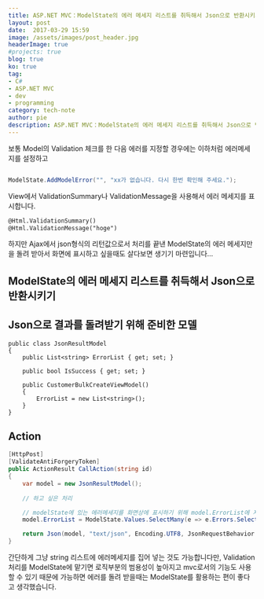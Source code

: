 ```yaml
---
title: ASP.NET MVC：ModelState의 에러 메세지 리스트를 취득해서 Json으로 반환시키기
layout: post
date:  2017-03-29 15:59
image: /assets/images/post_header.jpg
headerImage: true
#projects: true
blog: true
ko: true
tag:
- C#
- ASP.NET MVC
- dev
- programming
category: tech-note
author: pie
description: ASP.NET MVC：ModelState의 에러 메세지 리스트를 취득해서 Json으로 반환시키기
---
```


보통 Model의 Validation 체크를 한 다음 에러를 지정할 경우에는 이하처럼 에러메세지를 설정하고

```cs

ModelState.AddModelError("", "xx가 없습니다. 다시 한번 확인해 주세요.");
```

View에서 ValidationSummary나 ValidationMessage을 사용해서 에러 메세지를 표시합니다.

```html
@Html.ValidationSummary()
@Html.ValidationMessage("hoge")
```

하지만 Ajax에서 json형식의 리턴값으로서 처리를 끝낸 ModelState의 에러 메세지만을 돌려 받아서 화면에 표시하고 싶을때도 살다보면 생기기 마련입니다...

## ModelState의 에러 메세지 리스트를 취득해서 Json으로 반환시키기

## Json으로 결과를 돌려받기 위해 준비한 모델
```
public class JsonResultModel
{
	public List<string> ErrorList { get; set; }

	public bool IsSuccess { get; set; }

	public CustomerBulkCreateViewModel()
	{
		ErrorList = new List<string>();
	}
}
```
## Action
```cs
[HttpPost]
[ValidateAntiForgeryToken]
public ActionResult CallAction(string id)
{
	var model = new JsonResultModel();
	
	// 하고 싶은 처리

	// modelState에 있는 에러메세지를 화면상에 표시하기 위해 model.ErrorList에 저장
	model.ErrorList = ModelState.Values.SelectMany(e => e.Errors.Select(er => er.ErrorMessage)).ToList();

	return Json(model, "text/json", Encoding.UTF8, JsonRequestBehavior.AllowGet);
}
```

간단하게 그냥 string 리스트에 에러메세지를 집어 넣는 것도 가능합니다만, Validation 처리를 ModelState에 맡기면 로직부분의 범용성이 높아지고 mvc로서의 기능도 사용할 수 있기 때문에 가능하면 에러를 돌려 받을때는 ModelState를 활용하는 편이 좋다고 생각했습니다.
